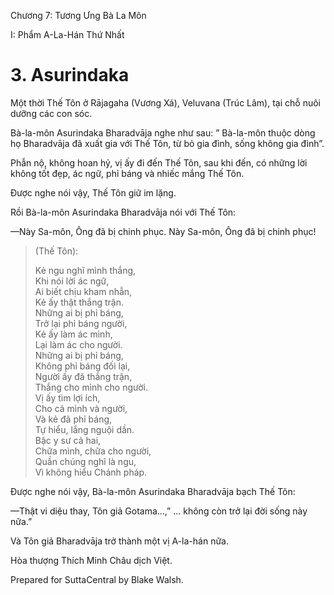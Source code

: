  

Chương 7: Tương Ưng Bà La Môn

I: Phẩm A-La-Hán Thứ Nhất

# 3\. Asurindaka

Một thời Thế Tôn ở Rājagaha (Vương Xá), Veluvana (Trúc Lâm), tại chỗ nuôi dưỡng các con sóc.

Bà-la-môn Asurindaka Bharadvāja nghe như sau: ” Bà-la-môn thuộc dòng họ Bharadvāja đã xuất gia với Thế Tôn, từ bỏ gia đình, sống không gia đình”.

Phẫn nộ, không hoan hỷ, vị ấy đi đến Thế Tôn, sau khi đến, có những lời không tốt đẹp, ác ngữ, phỉ báng và nhiếc mắng Thế Tôn.

Ðược nghe nói vậy, Thế Tôn giữ im lặng.

Rồi Bà-la-môn Asurindaka Bharadvāja nói với Thế Tôn:

—Này Sa-môn, Ông đã bị chinh phục. Này Sa-môn, Ông đã bị chinh phục!

> (Thế Tôn):
> 
> Kẻ ngu nghĩ mình thắng,  
> Khi nói lời ác ngữ,  
> Ai biết chịu kham nhẫn,  
> Kẻ ấy thật thắng trận.  
> Những ai bị phỉ báng,  
> Trở lại phỉ báng người,  
> Kẻ ấy làm ác mình,  
> Lại làm ác cho người.  
> Những ai bị phỉ báng,  
> Không phỉ báng đối lại,  
> Người ấy đã thắng trận,  
> Thắng cho mình cho người.  
> Vị ấy tìm lợi ích,  
> Cho cả mình và người,  
> Và kẻ đã phỉ báng,  
> Tự hiểu, lắng nguội dần.  
> Bậc y sư cả hai,  
> Chữa mình, chữa cho người,  
> Quần chúng nghĩ là ngu,  
> Vì không hiểu Chánh pháp.

Ðược nghe nói vậy, Bà-la-môn Asurindaka Bharadvāja bạch Thế Tôn:

—Thật vi diệu thay, Tôn giả Gotama…,” … không còn trở lại đời sống này nữa.”

Và Tôn giả Bharadvāja trở thành một vị A-la-hán nữa.

Hòa thượng Thích Minh Châu dịch Việt.

Prepared for SuttaCentral by Blake Walsh.